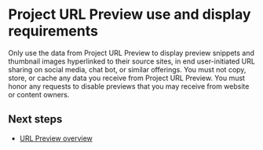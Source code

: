 # Project URL Preview use and display requirements

Only use the data from Project URL Preview to display preview snippets and thumbnail images hyperlinked to their source sites, in end user-initiated URL sharing on social media, chat bot, or similar offerings. You must not copy, store, or cache any data you receive from Project URL Preview. You must honor any requests to disable previews that you may receive from website or content owners.

## Next steps
- [URL Preview overview](overview.md)
